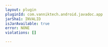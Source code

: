 ```yaml
---
layout: plugin
pluginId: com.vanniktech.android.javadoc.app
jarSha1: INVALID
isJarAvailable: true
error: NONE
violations: []

---
```

